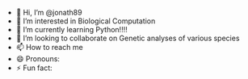 - 👋 Hi, I’m @jonath89
- 👀 I’m interested in Biological Computation
- 🌱 I’m currently learning Python!!!!
- 💞️ I’m looking to collaborate on Genetic analyses of various species
- 📫 How to reach me 
- 😄 Pronouns: 
- ⚡ Fun fact: 

<!---
jonath89/jonath89 is a ✨ special ✨ repository because its `README.md` (this file) appears on your GitHub profile.
You can click the Preview link to take a look at your changes.
--->
